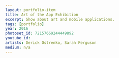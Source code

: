 ```yaml
---
layout: portfolio-item
title: Art of the App Exhibition
excerpt: Show about art and mobile applications.
tags: [portfolio]
year: 2016
photoset_id: 72157669244449892
youtube_id:
artists: Derick Ostrenko, Sarah Ferguson
medium: n/a
---
```

